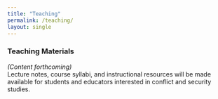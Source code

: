 ```yaml
---
title: "Teaching"
permalink: /teaching/
layout: single
---
```


### Teaching Materials

*(Content forthcoming)*  
Lecture notes, course syllabi, and instructional resources will be made available for students and educators interested in conflict and security studies.
